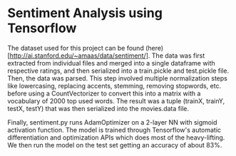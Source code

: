# Sentiment Analysis using Tensorflow

The dataset used for this project can be found (here)[http://ai.stanford.edu/~amaas/data/sentiment/]. The data was first extracted from individual files and merged into a single dataframe with respective ratings, and then serialized into a train.pickle and test.pickle file. Then, the data was parsed. This step involved multiple normalization steps like lowercasing, replacing accents, stemming, removing stopwords, etc. before using a CountVectorizer to convert this into a matrix with a vocabulary of 2000 top used words. The result was a tuple (trainX, trainY, testX, testY) that was then serialized into the movies.data file.

Finally, sentiment.py runs AdamOptimizer on a 2-layer NN with sigmoid activation function. The model is trained through Tensorflow's automatic differentiation and optimization APIs which does most of the heavy-lifting. We then run the model on the test set getting an accuracy of about 83%.

